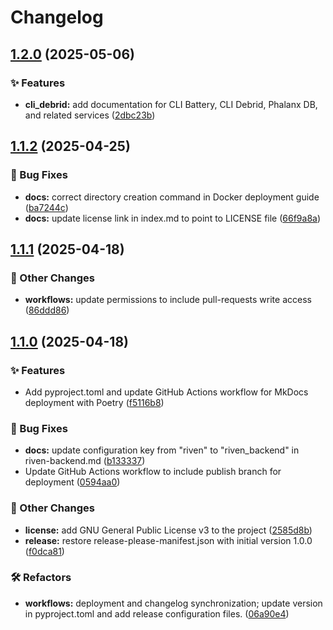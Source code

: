 # Changelog

## [1.2.0](https://github.com/I-am-PUID-0/DMB_Docs/compare/1.1.2...1.2.0) (2025-05-06)


### ✨ Features

* **cli_debrid:** add documentation for CLI Battery, CLI Debrid, Phalanx DB, and related services ([2dbc23b](https://github.com/I-am-PUID-0/DMB_Docs/commit/2dbc23b63d58ee8b6689f4613ba659a28928c343))

## [1.1.2](https://github.com/I-am-PUID-0/DMB_Docs/compare/1.1.1...1.1.2) (2025-04-25)


### 🐛 Bug Fixes

* **docs:** correct directory creation command in Docker deployment guide ([ba7244c](https://github.com/I-am-PUID-0/DMB_Docs/commit/ba7244cbb5da8ddebf33c9e8557184149f4e7d4c))
* **docs:** update license link in index.md to point to LICENSE file ([66f9a8a](https://github.com/I-am-PUID-0/DMB_Docs/commit/66f9a8a5cf4c3d2c5472977c7e302efff180532b))

## [1.1.1](https://github.com/I-am-PUID-0/DMB_Docs/compare/1.1.0...1.1.1) (2025-04-18)


### 🤡 Other Changes

* **workflows:** update permissions to include pull-requests write access ([86ddd86](https://github.com/I-am-PUID-0/DMB_Docs/commit/86ddd866967a9573dc426b6648895a08f013e668))

## [1.1.0](https://github.com/I-am-PUID-0/DMB_Docs/compare/1.0.0...1.1.0) (2025-04-18)


### ✨ Features

* Add pyproject.toml and update GitHub Actions workflow for MkDocs deployment with Poetry ([f5116b8](https://github.com/I-am-PUID-0/DMB_Docs/commit/f5116b8a8b504a9ab42c37561c76abc16dbf386f))


### 🐛 Bug Fixes

* **docs:** update configuration key from "riven" to "riven_backend" in riven-backend.md ([b133337](https://github.com/I-am-PUID-0/DMB_Docs/commit/b1333371df6efd7329822aed87513de47c0e5d04))
* Update GitHub Actions workflow to include publish branch for deployment ([0594aa0](https://github.com/I-am-PUID-0/DMB_Docs/commit/0594aa0f5ec17e8db97398a5a727e47a2848c3d4))


### 🤡 Other Changes

* **license:** add GNU General Public License v3 to the project ([2585d8b](https://github.com/I-am-PUID-0/DMB_Docs/commit/2585d8b6202662c5cc665f63beda4425ad3b33a1))
* **release:** restore release-please-manifest.json with initial version 1.0.0 ([f0dca81](https://github.com/I-am-PUID-0/DMB_Docs/commit/f0dca81e417d3f0cd102eafa728a3f4e37aa4bbf))


### 🛠️ Refactors

* **workflows:** deployment and changelog synchronization; update version in pyproject.toml and add release configuration files. ([06a90e4](https://github.com/I-am-PUID-0/DMB_Docs/commit/06a90e421ad98be6e1aa8518a328eddd65d71c9f))
